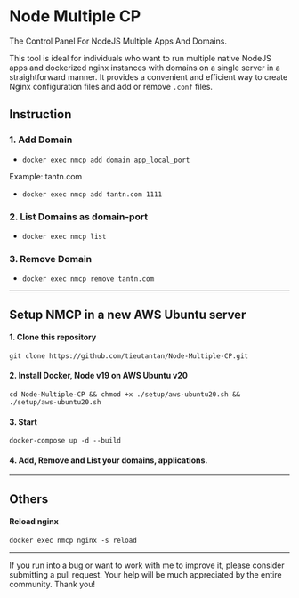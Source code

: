 # Node Multiple CP

The Control Panel For NodeJS Multiple Apps And Domains.

This tool is ideal for individuals who want to run multiple native NodeJS apps and dockerized nginx instances with domains on a single server in a straightforward manner. It provides a convenient and efficient way to create Nginx configuration files and add or remove `.conf` files.

## Instruction

### 1. Add Domain
- `docker exec nmcp add domain app_local_port`

Example: tantn.com

- `docker exec nmcp add tantn.com 1111`

### 2. List Domains as domain-port
- `docker exec nmcp list`

### 3. Remove Domain
- `docker exec nmcp remove tantn.com`

----

## Setup NMCP in a new AWS Ubuntu server

#### 1. Clone this repository
`git clone https://github.com/tieutantan/Node-Multiple-CP.git`

#### 2. Install Docker, Node v19 on AWS Ubuntu v20
`cd Node-Multiple-CP && chmod +x ./setup/aws-ubuntu20.sh && ./setup/aws-ubuntu20.sh`

#### 3. Start
`docker-compose up -d --build`

#### 4. Add, Remove and List your domains, applications.

----

## Others

#### Reload nginx
`docker exec nmcp nginx -s reload`

----

If you run into a bug or want to work with me to improve it, 
please consider submitting a pull request. 
Your help will be much appreciated by the entire community. Thank you!